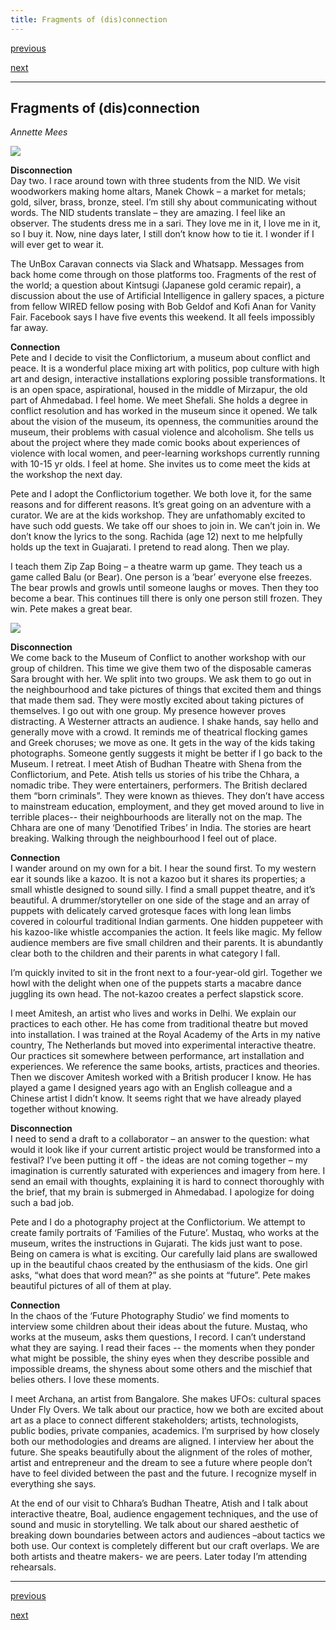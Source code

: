 ```yaml
---
title: Fragments of (dis)connection
---
```


<div id="nav">
  <p class="alignleft"><a href="1_05.html">previous</a></p>
  <p class="alignright"><a href="2_01.html">next</a></p>
  <div style="clear: both;"></div>
</div>

---

## Fragments of (dis)connection
_Annette Mees_

![](images/05.jpg)

**Disconnection**   
Day two. I race around town with three students from the NID. We visit woodworkers making home altars, Manek Chowk – a market for metals; gold, silver, brass, bronze, steel. I’m still shy about communicating without words.  The NID students translate – they are amazing. I feel like an observer.  The students dress me in a sari. They love me in it, I love me in it, so I buy it. Now, nine days later, I still don’t know how to tie it. I wonder if I will ever get to wear it.

The UnBox Caravan connects via Slack and Whatsapp. Messages from back home come through on those platforms too. Fragments of the rest of the world; a question about Kintsugi (Japanese gold ceramic repair), a discussion about the use of Artificial Intelligence in gallery spaces, a picture from fellow WIRED fellow posing with Bob Geldof and Kofi Anan for Vanity Fair. Facebook says I have five events this weekend. It all feels impossibly far away.

**Connection**   
Pete and I decide to visit the Conflictorium, a museum about conflict and peace. It is a wonderful place mixing art with politics, pop culture with high art and design, interactive installations exploring possible transformations. It is an open space, aspirational, housed in the middle of Mirzapur, the old part of Ahmedabad. I feel home. We meet Shefali. She holds a degree in conflict resolution and has worked in the museum since it opened. We talk about the vision of the museum,
its openness, the communities around the museum, their problems with casual violence and alcoholism. She tells  us about the project where they made comic books about
experiences of violence with local women, and peer-learning workshops currently running with 10-15 yr olds. I feel at home.  She invites us to come meet the kids at the workshop the next day.

Pete and I adopt the Conflictorium together. We both love  it, for the same reasons and for different reasons. It’s great going on an adventure with a curator. We are at the kids workshop. They are unfathomably excited to have such odd guests. We take off our shoes to join in. We can’t join in. We don’t know the lyrics to the song. Rachida (age 12) next to me helpfully holds up the text in Guajarati. I pretend to read along. Then we play.

I teach them Zip Zap Boing – a theatre warm up game. They teach us a game called Balu (or Bear). One person is a ’bear’ everyone else freezes. The bear prowls and growls until someone laughs or moves. Then they too become a bear. This continues till there is only one person still frozen. They win. Pete makes a great bear.

![](images/06.jpg)

**Disconnection**   
We come back to the Museum of Conflict to another workshop with our group of children. This time we give them two of the disposable cameras Sara brought with  her. We split into two groups. We ask them to go out in   the neighbourhood and take pictures of things that excited them and things that made them sad. They were mostly excited about taking pictures of themselves. I go out with one group. My presence however proves distracting. A
Westerner attracts an audience. I shake hands, say hello and generally move with a crowd. It reminds me of theatrical flocking games and Greek choruses; we move as one. It gets in the way of the kids taking photographs. Someone gently suggests it might be better if I go back to the Museum. I retreat.
I meet Atish of Budhan Theatre with Shena from the Conflictorium, and Pete. Atish tells us stories of his tribe the Chhara, a nomadic tribe. They were entertainers, performers. The British declared them “born criminals”. They were
known as thieves. They don’t have access to mainstream education, employment, and they get moved around to live in terrible places-- their neighbourhoods are literally not on the map. The Chhara are one of many ‘Denotified Tribes’ in India. The stories are heart breaking. Walking through the neighbourhood I feel out of place.

**Connection**   
I wander around on my own for a bit. I hear the sound first. To my western ear it sounds like a kazoo. It is not a kazoo but it shares its properties; a small whistle designed to sound silly. I find a small puppet theatre, and it’s beautiful. A drummer/storyteller on one side of the stage and an array of puppets with delicately carved grotesque faces with long lean limbs covered in colourful traditional Indian garments. One hidden puppeteer with his kazoo-like whistle accompanies the action. It feels like magic. My fellow audience members are five small children and their parents. It is abundantly clear both to the children and their parents in what category I fall.

I’m quickly invited to sit in the front next to a four-year-old girl. Together we howl with the delight when one of the puppets starts a macabre dance juggling its own head. The not-kazoo creates a perfect slapstick score.

I meet Amitesh, an artist who lives and works in Delhi. We explain our practices to each other. He has come from traditional theatre but moved into installation. I was trained at the Royal Academy of the Arts in my native country, The Netherlands but moved into experimental interactive theatre. Our practices sit somewhere between performance, art installation and experiences. We reference the same books, artists, practices and theories.  Then we discover Amitesh worked with a British producer I know. He has played a game I designed years ago with an English colleague and a Chinese artist I didn’t know.  It seems right that we have already played together without knowing.

**Disconnection**   
I need to send a draft to a collaborator – an answer to the question: what would it look like if your current artistic project would be transformed into a festival? I’ve been putting it off - the ideas are not coming together – my imagination is currently saturated with experiences and imagery from here. I send an email with thoughts, explaining it is hard to connect thoroughly with the brief, that my brain is submerged in Ahmedabad. I apologize for doing such a bad job.

Pete and I do a photography project at the Conflictorium. We attempt to create family portraits of ‘Families of the Future’. Mustaq, who works at the museum, writes the instructions in Gujarati. The kids just want to pose. Being on camera is what is exciting. Our carefully laid plans are swallowed up in the beautiful chaos created by the enthusiasm of the kids. One girl asks, “what does that word mean?” as she points
at “future”. Pete makes beautiful pictures of all of them at play.

**Connection**   
In the chaos of the ‘Future Photography Studio’ we find moments to interview some children about their ideas about the future. Mustaq, who works at the museum, asks them questions, I record. I can’t understand what they are saying. I read their faces -- the moments when they ponder what might be possible, the shiny eyes when they describe possible and impossible dreams, the shyness about some others and the mischief that belies others. I love these moments.

I meet Archana, an artist from Bangalore. She makes UFOs: cultural spaces Under Fly Overs. We talk about our practice, how we both are excited about art as a place to connect different stakeholders; artists, technologists, public bodies, private companies, academics. I’m surprised by how closely both our methodologies and dreams are aligned. I interview her about the future. She speaks beautifully about the alignment of the roles of mother, artist and entrepreneur and the dream to see a future where people don’t have to feel divided between the past and the future. I recognize myself in everything she says.

At the end of our visit to Chhara’s Budhan Theatre, Atish and I talk about interactive theatre, Boal, audience engagement techniques, and the use of sound and music in storytelling. We talk about our shared aesthetic of breaking down boundaries between actors and audiences –about tactics we both use. Our context is completely different but our craft overlaps. We are both artists and theatre makers- we are peers. Later today I’m attending rehearsals.

---

<div id="nav">
  <p class="alignleft"><a href="1_05.html">previous</a></p>
  <p class="alignright"><a href="2_01.html">next</a></p>
  <div style="clear: both;"></div>
</div>